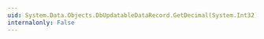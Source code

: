 ```yaml
---
uid: System.Data.Objects.DbUpdatableDataRecord.GetDecimal(System.Int32)
internalonly: False
---
```

